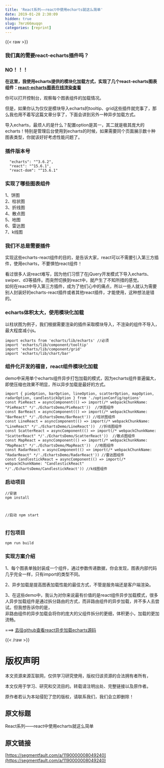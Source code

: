 ```yaml
---
title: 'React系列——react中使用echarts就这么简单' 
date: 2019-01-28 2:30:09
hidden: true
slug: 7mrz66muqqn
categories: [reprint]
---
```


{{< raw >}}

                    
<h3 id="articleHeader0">我们真的需要react-echarts插件吗？</h3>
<h3 id="articleHeader1">NO！！！</h3>
<p><strong>在这里，我使用echarts提供的模块化加载方式，实现了几个react-echarts图表组件：<a href="http://setcamp.tech" rel="nofollow noreferrer" target="_blank">react-echarts图表在线渲染查看</a></strong></p>
<p>你可以打开控制台，观察每个图表组件的加载情况。</p>
<p>但是，如果你认为仅仅是模块导入echarts的tooltip、grid这些插件就完事了，那么我也用不着写这篇文章分享了，下面会讲到另外一种异步加载方式。</p>
<p>导入echarts，最烦人的是什么？配置option是其一，其二就是极其庞大的echarts！特别是管理后台使用到echarts的时候，如果需要同个页面展示数十种图表类型，你就该好好考虑性能问题了。</p>
<h3 id="articleHeader2">插件版本号</h3>
<div class="widget-codetool" style="display:none;">
      <div class="widget-codetool--inner">
      <span class="selectCode code-tool" data-toggle="tooltip" data-placement="top" title="" data-original-title="全选"></span>
      <span type="button" class="copyCode code-tool" data-toggle="tooltip" data-placement="top" data-clipboard-text="  &quot;echarts&quot;: &quot;^3.6.2&quot;,
  &quot;react&quot;: &quot;^15.6.1&quot;,
  &quot;react-dom&quot;: &quot;^15.6.1&quot;
" title="" data-original-title="复制"></span>
      <span type="button" class="saveToNote code-tool" data-toggle="tooltip" data-placement="top" title="" data-original-title="放进笔记"></span>
      </div>
      </div><pre class="hljs 1c"><code>  <span class="hljs-string">"echarts"</span>: <span class="hljs-string">"^3.6.2"</span>,
  <span class="hljs-string">"react"</span>: <span class="hljs-string">"^15.6.1"</span>,
  <span class="hljs-string">"react-dom"</span>: <span class="hljs-string">"^15.6.1"</span>
</code></pre>
<h3 id="articleHeader3">实现了哪些图表组件</h3>
<p>1、饼图<br>2、柱状图<br>3、折线图<br>4、散点图<br>5、地图<br>6、雷达图<br>7、k线图</p>
<h3 id="articleHeader4">我们不总是需要插件</h3>
<p>实现这些echarts-react组件的目的，是告诉大家，react可以不需要引入第三方插件，使用echarts，不要惧怕react组件！</p>
<p>看过很多人说react难写，因为他们习惯了在jQuery开发模式下导入echarts、swiper、d3等插件。而突然切换到react中，就产生了不知所措的感觉。<br>如何在react中导入第三方插件，成为了他们心中的痛点，所以一些人就认为需要别人封装好的echarts-react插件或者其他react插件，才能使用，这种想法是错的。</p>
<h3 id="articleHeader5">echarts体积太大，使用模块化加载</h3>
<p>以柱状图为例子，我们根据需要渲染的插件采取模块导入，不渲染的组件不导入，最大程度减小js。</p>
<div class="widget-codetool" style="display:none;">
      <div class="widget-codetool--inner">
      <span class="selectCode code-tool" data-toggle="tooltip" data-placement="top" title="" data-original-title="全选"></span>
      <span type="button" class="copyCode code-tool" data-toggle="tooltip" data-placement="top" data-clipboard-text="import echarts from 'echarts/lib/echarts' //必须
import 'echarts/lib/component/tooltip'
import 'echarts/lib/component/grid'
import 'echarts/lib/chart/bar'
" title="" data-original-title="复制"></span>
      <span type="button" class="saveToNote code-tool" data-toggle="tooltip" data-placement="top" title="" data-original-title="放进笔记"></span>
      </div>
      </div><pre class="hljs crystal"><code>import echarts from <span class="hljs-string">'echarts/lib/echarts'</span> /<span class="hljs-regexp">/必须
import 'echarts/lib</span><span class="hljs-regexp">/component/tooltip</span><span class="hljs-string">'
import '</span>echarts/<span class="hljs-class"><span class="hljs-keyword">lib</span>/<span class="hljs-title">component</span>/<span class="hljs-title">grid</span>'</span>
import <span class="hljs-string">'echarts/lib/chart/bar'</span>
</code></pre>
<h3 id="articleHeader6">组件化开发的福音，react组件模块化加载</h3>
<p>demo中采用单个echarts组件异步打包加载的模式，因为echarts组件普遍偏大，即使压缩也效果不明显，所以异步加载是最好的方式。</p>
<div class="widget-codetool" style="display:none;">
      <div class="widget-codetool--inner">
      <span class="selectCode code-tool" data-toggle="tooltip" data-placement="top" title="" data-original-title="全选"></span>
      <span type="button" class="copyCode code-tool" data-toggle="tooltip" data-placement="top" data-clipboard-text="import { pieOption, barOption, lineOption, scatterOption, mapOption, radarOption, candlestickOption } from './optionConfig/options'
const PieReact = asyncComponent(() => import(/* webpackChunkName: &quot;PieReact&quot; */'./EchartsDemo/PieReact'))  //饼图组件
const BarReact = asyncComponent(() => import(/* webpackChunkName: &quot;BarReact&quot; */'./EchartsDemo/BarReact')) //柱状图组件
const LineReact = asyncComponent(() => import(/* webpackChunkName: &quot;LineReact&quot; */'./EchartsDemo/LineReact'))  //折线图组件
const ScatterReact = asyncComponent(() => import(/* webpackChunkName: &quot;ScatterReact&quot; */'./EchartsDemo/ScatterReact'))  //散点图组件
const MapReact = asyncComponent(() => import(/* webpackChunkName: &quot;MapReact&quot; */'./EchartsDemo/MapReact'))  //地图组件
const RadarReact = asyncComponent(() => import(/* webpackChunkName: &quot;RadarReact&quot; */'./EchartsDemo/RadarReact')) //雷达图组件
const CandlestickReact = asyncComponent(() => import(/* webpackChunkName: &quot;CandlestickReact&quot; */'./EchartsDemo/CandlestickReact')) //k线图组件
" title="" data-original-title="复制"></span>
      <span type="button" class="saveToNote code-tool" data-toggle="tooltip" data-placement="top" title="" data-original-title="放进笔记"></span>
      </div>
      </div><pre class="hljs javascript"><code><span class="hljs-keyword">import</span> { pieOption, barOption, lineOption, scatterOption, mapOption, radarOption, candlestickOption } <span class="hljs-keyword">from</span> <span class="hljs-string">'./optionConfig/options'</span>
<span class="hljs-keyword">const</span> PieReact = asyncComponent(<span class="hljs-function"><span class="hljs-params">()</span> =&gt;</span> <span class="hljs-keyword">import</span>(<span class="hljs-comment">/* webpackChunkName: "PieReact" */</span><span class="hljs-string">'./EchartsDemo/PieReact'</span>))  <span class="hljs-comment">//饼图组件</span>
<span class="hljs-keyword">const</span> BarReact = asyncComponent(<span class="hljs-function"><span class="hljs-params">()</span> =&gt;</span> <span class="hljs-keyword">import</span>(<span class="hljs-comment">/* webpackChunkName: "BarReact" */</span><span class="hljs-string">'./EchartsDemo/BarReact'</span>)) <span class="hljs-comment">//柱状图组件</span>
<span class="hljs-keyword">const</span> LineReact = asyncComponent(<span class="hljs-function"><span class="hljs-params">()</span> =&gt;</span> <span class="hljs-keyword">import</span>(<span class="hljs-comment">/* webpackChunkName: "LineReact" */</span><span class="hljs-string">'./EchartsDemo/LineReact'</span>))  <span class="hljs-comment">//折线图组件</span>
<span class="hljs-keyword">const</span> ScatterReact = asyncComponent(<span class="hljs-function"><span class="hljs-params">()</span> =&gt;</span> <span class="hljs-keyword">import</span>(<span class="hljs-comment">/* webpackChunkName: "ScatterReact" */</span><span class="hljs-string">'./EchartsDemo/ScatterReact'</span>))  <span class="hljs-comment">//散点图组件</span>
<span class="hljs-keyword">const</span> MapReact = asyncComponent(<span class="hljs-function"><span class="hljs-params">()</span> =&gt;</span> <span class="hljs-keyword">import</span>(<span class="hljs-comment">/* webpackChunkName: "MapReact" */</span><span class="hljs-string">'./EchartsDemo/MapReact'</span>))  <span class="hljs-comment">//地图组件</span>
<span class="hljs-keyword">const</span> RadarReact = asyncComponent(<span class="hljs-function"><span class="hljs-params">()</span> =&gt;</span> <span class="hljs-keyword">import</span>(<span class="hljs-comment">/* webpackChunkName: "RadarReact" */</span><span class="hljs-string">'./EchartsDemo/RadarReact'</span>)) <span class="hljs-comment">//雷达图组件</span>
<span class="hljs-keyword">const</span> CandlestickReact = asyncComponent(<span class="hljs-function"><span class="hljs-params">()</span> =&gt;</span> <span class="hljs-keyword">import</span>(<span class="hljs-comment">/* webpackChunkName: "CandlestickReact" */</span><span class="hljs-string">'./EchartsDemo/CandlestickReact'</span>)) <span class="hljs-comment">//k线图组件</span>
</code></pre>
<h3 id="articleHeader7">启动项目</h3>
<div class="widget-codetool" style="display:none;">
      <div class="widget-codetool--inner">
      <span class="selectCode code-tool" data-toggle="tooltip" data-placement="top" title="" data-original-title="全选"></span>
      <span type="button" class="copyCode code-tool" data-toggle="tooltip" data-placement="top" data-clipboard-text="//安装
npm install

//启动
npm start
" title="" data-original-title="复制"></span>
      <span type="button" class="saveToNote code-tool" data-toggle="tooltip" data-placement="top" title="" data-original-title="放进笔记"></span>
      </div>
      </div><pre class="hljs 1c"><code><span class="hljs-comment">//安装</span>
npm install

<span class="hljs-comment">//启动</span>
npm start
</code></pre>
<h3 id="articleHeader8">打包项目</h3>
<div class="widget-codetool" style="display:none;">
      <div class="widget-codetool--inner">
      <span class="selectCode code-tool" data-toggle="tooltip" data-placement="top" title="" data-original-title="全选"></span>
      <span type="button" class="copyCode code-tool" data-toggle="tooltip" data-placement="top" data-clipboard-text="npm run build
" title="" data-original-title="复制"></span>
      <span type="button" class="saveToNote code-tool" data-toggle="tooltip" data-placement="top" title="" data-original-title="放进笔记"></span>
      </div>
      </div><pre class="hljs dockerfile"><code>npm <span class="hljs-keyword">run</span><span class="bash"> build
</span></code></pre>
<h3 id="articleHeader9">实现方案介绍</h3>
<p>1、每个图表单独封装成一个组件，通过参数传递数据，你会发现，图表内部代码几乎完全一样，只有import的类型不同。</p>
<p>2、异步加载是提高图表加载性能的最佳方式，不管是服务端还是客户端渲染。</p>
<p>3、在这些demo中，我认为对你来说最有价值的是react组件异步加载模式，很多人异步加载组件是通过拆分路由的方式，而非路由组件的异步加载，并不多人去尝试。但我想告诉你的是，<br>非路由组件的异步加载会将你的庞大的父组件拆分的更细，体积更小，加载的更加流畅。</p>
<p>===&gt; <a href="https://github.com/hyy1115/react-echarts-modules" rel="nofollow noreferrer" target="_blank">去往github查看react异步加载echarts源码</a></p>

                
{{< /raw >}}

# 版权声明
本文资源来源互联网，仅供学习研究使用，版权归该资源的合法拥有者所有，

本文仅用于学习、研究和交流目的。转载请注明出处、完整链接以及原作者。

原作者若认为本站侵犯了您的版权，请联系我们，我们会立即删除！

## 原文标题
React系列——react中使用echarts就这么简单

## 原文链接
[https://segmentfault.com/a/1190000008049240](https://segmentfault.com/a/1190000008049240)

